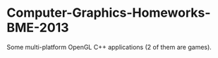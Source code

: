 # Computer-Graphics-Homeworks-BME-2013
Some multi-platform OpenGL C++ applications (2 of them are games).
